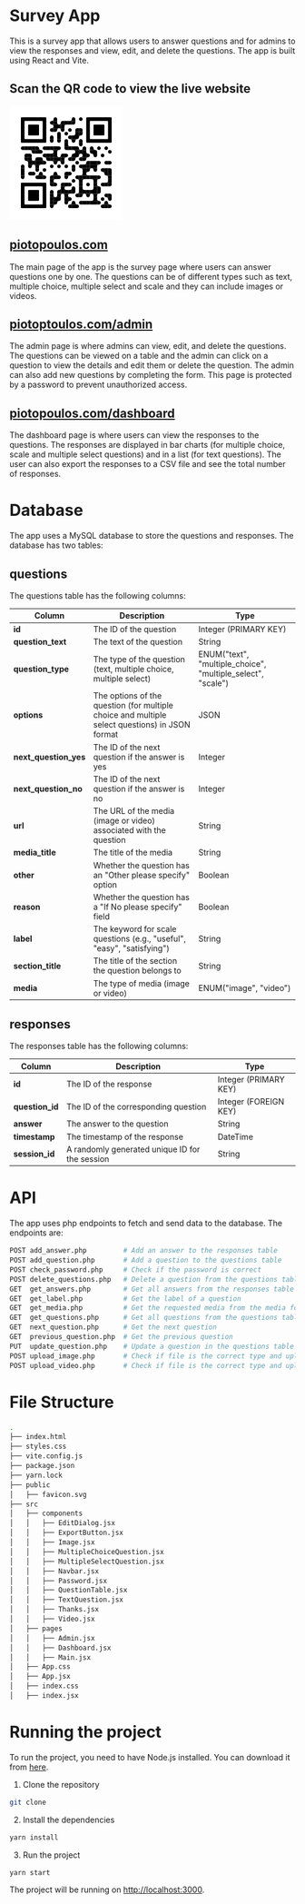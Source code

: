 # Survey App

This is a survey app that allows users to answer questions and for admins to view the responses and view, edit, and delete the questions. The app is built using React and Vite.

## Scan the QR code to view the live website

<img src="qr.svg" alt="qr-code" width=200 />

## [piotopoulos.com](https://piotopoulos.com)

The main page of the app is the survey page where users can answer questions one by one. The questions can be of different types such as text, multiple choice, multiple select and scale and they can include images or videos.

## [piotoptoulos.com/admin](https://piotopoulos.com/admin)

The admin page is where admins can view, edit, and delete the questions. The questions can be viewed on a table and the admin can click on a question to view the details and edit them or delete the question. The admin can also add new questions by completing the form. This page is protected by a password to prevent unauthorized access.

## [piotopoulos.com/dashboard](https://piotopoulos.com/dashboard)

The dashboard page is where users can view the responses to the questions. The responses are displayed in bar charts (for multiple choice, scale and multiple select questions) and in a list (for text questions). The user can also export the responses to a CSV file and see the total number of responses.

# Database

The app uses a MySQL database to store the questions and responses. The database has two tables:

## questions

The questions table has the following columns:

| Column                | Description                                                                                    | Type                                                        |
| --------------------- | ---------------------------------------------------------------------------------------------- | ----------------------------------------------------------- |
| **id**                | The ID of the question                                                                         | Integer (PRIMARY KEY)                                       |
| **question_text**     | The text of the question                                                                       | String                                                      |
| **question_type**     | The type of the question (text, multiple choice, multiple select)                              | ENUM("text", "multiple_choice", "multiple_select", "scale") |
| **options**           | The options of the question (for multiple choice and multiple select questions) in JSON format | JSON                                                        |
| **next_question_yes** | The ID of the next question if the answer is yes                                               | Integer                                                     |
| **next_question_no**  | The ID of the next question if the answer is no                                                | Integer                                                     |
| **url**               | The URL of the media (image or video) associated with the question                             | String                                                      |
| **media_title**       | The title of the media                                                                         | String                                                      |
| **other**             | Whether the question has an "Other please specify" option                                      | Boolean                                                     |
| **reason**            | Whether the question has a "If No please specify" field                                        | Boolean                                                     |
| **label**             | The keyword for scale questions (e.g., "useful", "easy", "satisfying")                         | String                                                      |
| **section_title**     | The title of the section the question belongs to                                               | String                                                      |
| **media**             | The type of media (image or video)                                                             | ENUM("image", "video")                                      |

## responses

The responses table has the following columns:

| Column          | Description                                    | Type                  |
| --------------- | ---------------------------------------------- | --------------------- |
| **id**          | The ID of the response                         | Integer (PRIMARY KEY) |
| **question_id** | The ID of the corresponding question           | Integer (FOREIGN KEY) |
| **answer**      | The answer to the question                     | String                |
| **timestamp**   | The timestamp of the response                  | DateTime              |
| **session_id**  | A randomly generated unique ID for the session | String                |

# API

The app uses php endpoints to fetch and send data to the database. The endpoints are:

```bash
POST add_answer.php         # Add an answer to the responses table
POST add_question.php       # Add a question to the questions table
POST check_password.php     # Check if the password is correct
POST delete_questions.php   # Delete a question from the questions table
GET  get_answers.php        # Get all answers from the responses table
GET  get_label.php          # Get the label of a question
GET  get_media.php          # Get the requested media from the media folder
GET  get_questions.php      # Get all questions from the questions table
GET  next_question.php      # Get the next question
GET  previous_question.php  # Get the previous question
PUT  update_question.php    # Update a question in the questions table
POST upload_image.php       # Check if file is the correct type and upload it to the media folder
POST upload_video.php       # Check if file is the correct type and upload it to the media folder
```

# File Structure

```bash
.
├── index.html
├── styles.css
├── vite.config.js
├── package.json
├── yarn.lock
├── public
│   ├── favicon.svg
├── src
│   ├── components
│   │   ├── EditDialog.jsx
│   │   ├── ExportButton.jsx
│   │   ├── Image.jsx
│   │   ├── MultipleChoiceQuestion.jsx
│   │   ├── MultipleSelectQuestion.jsx
│   │   ├── Navbar.jsx
│   │   ├── Password.jsx
│   │   ├── QuestionTable.jsx
│   │   ├── TextQuestion.jsx
│   │   ├── Thanks.jsx
│   │   ├── Video.jsx
│   ├── pages
│   │   ├── Admin.jsx
│   │   ├── Dashboard.jsx
│   │   ├── Main.jsx
│   ├── App.css
│   ├── App.jsx
│   ├── index.css
│   ├── index.jsx

```

# Running the project

To run the project, you need to have Node.js installed. You can download it from [here](https://nodejs.org/).

1. Clone the repository

```bash
git clone
```

2. Install the dependencies

```bash
yarn install
```

3. Run the project

```bash
yarn start
```

The project will be running on [http://localhost:3000](http://localhost:3000).
